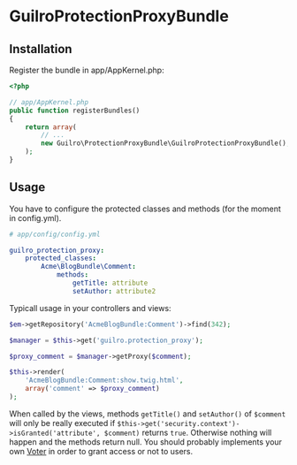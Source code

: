 GuilroProtectionProxyBundle
===========================

Installation
------------

Register the bundle in app/AppKernel.php:

```php
<?php

// app/AppKernel.php
public function registerBundles()
{
    return array(
        // ...
        new Guilro\ProtectionProxyBundle\GuilroProtectionProxyBundle(),
    );
}
```

Usage
-----

You have to configure the protected classes and methods (for the moment in config.yml).

```yaml
# app/config/config.yml

guilro_protection_proxy:
    protected_classes:
        Acme\BlogBundle\Comment:
            methods:
                getTitle: attribute
                setAuthor: attribute2
```

Typicall usage in your controllers and views:

```php
$em->getRepository('AcmeBlogBundle:Comment')->find(342);

$manager = $this->get('guilro.protection_proxy');

$proxy_comment = $manager->getProxy($comment);

$this->render(
    'AcmeBlogBundle:Comment:show.twig.html',
    array('comment' => $proxy_comment)
);
```

When called by the views, methods `getTitle()` and `setAuthor()` of `$comment` will only be
really executed if `$this->get('security.context')->isGranted('attribute', $comment)`
returns `true`. Otherwise nothing will happen and the methods return null.
You should probably implements your own [Voter](http://symfony.com/doc/current/cookbook/security/voters.html)
in order to grant access or not to users.




